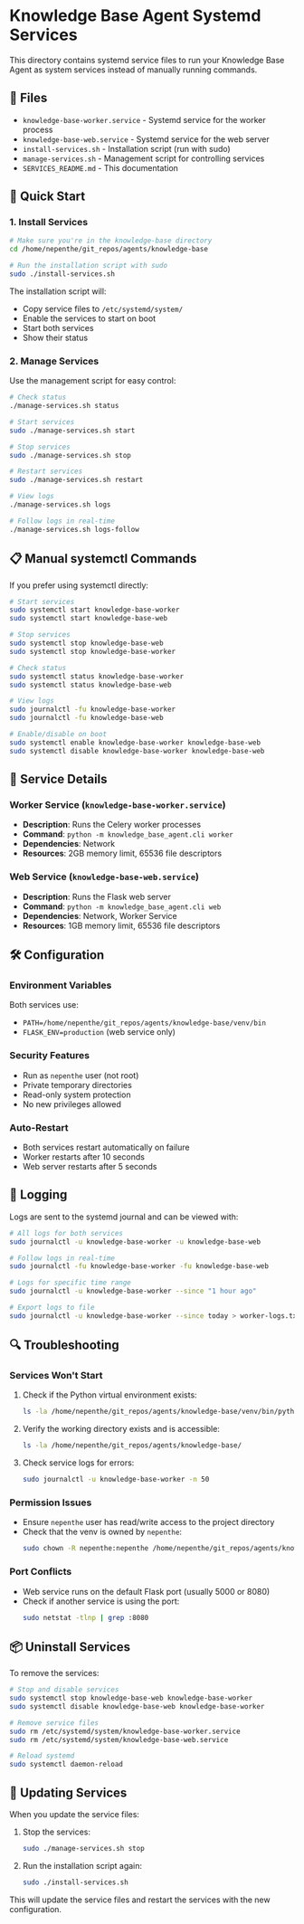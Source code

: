 # Knowledge Base Agent Systemd Services

This directory contains systemd service files to run your Knowledge Base Agent as system services instead of manually running commands.

## 📁 Files

- `knowledge-base-worker.service` - Systemd service for the worker process
- `knowledge-base-web.service` - Systemd service for the web server
- `install-services.sh` - Installation script (run with sudo)
- `manage-services.sh` - Management script for controlling services
- `SERVICES_README.md` - This documentation

## 🚀 Quick Start

### 1. Install Services

```bash
# Make sure you're in the knowledge-base directory
cd /home/nepenthe/git_repos/agents/knowledge-base

# Run the installation script with sudo
sudo ./install-services.sh
```

The installation script will:
- Copy service files to `/etc/systemd/system/`
- Enable the services to start on boot
- Start both services
- Show their status

### 2. Manage Services

Use the management script for easy control:

```bash
# Check status
./manage-services.sh status

# Start services
sudo ./manage-services.sh start

# Stop services
sudo ./manage-services.sh stop

# Restart services
sudo ./manage-services.sh restart

# View logs
./manage-services.sh logs

# Follow logs in real-time
./manage-services.sh logs-follow
```

## 📋 Manual systemctl Commands

If you prefer using systemctl directly:

```bash
# Start services
sudo systemctl start knowledge-base-worker
sudo systemctl start knowledge-base-web

# Stop services
sudo systemctl stop knowledge-base-web
sudo systemctl stop knowledge-base-worker

# Check status
sudo systemctl status knowledge-base-worker
sudo systemctl status knowledge-base-web

# View logs
sudo journalctl -fu knowledge-base-worker
sudo journalctl -fu knowledge-base-web

# Enable/disable on boot
sudo systemctl enable knowledge-base-worker knowledge-base-web
sudo systemctl disable knowledge-base-worker knowledge-base-web
```

## 🔧 Service Details

### Worker Service (`knowledge-base-worker.service`)
- **Description**: Runs the Celery worker processes
- **Command**: `python -m knowledge_base_agent.cli worker`
- **Dependencies**: Network
- **Resources**: 2GB memory limit, 65536 file descriptors

### Web Service (`knowledge-base-web.service`)
- **Description**: Runs the Flask web server
- **Command**: `python -m knowledge_base_agent.cli web`
- **Dependencies**: Network, Worker Service
- **Resources**: 1GB memory limit, 65536 file descriptors

## 🛠️ Configuration

### Environment Variables
Both services use:
- `PATH=/home/nepenthe/git_repos/agents/knowledge-base/venv/bin`
- `FLASK_ENV=production` (web service only)

### Security Features
- Run as `nepenthe` user (not root)
- Private temporary directories
- Read-only system protection
- No new privileges allowed

### Auto-Restart
- Both services restart automatically on failure
- Worker restarts after 10 seconds
- Web server restarts after 5 seconds

## 📝 Logging

Logs are sent to the systemd journal and can be viewed with:

```bash
# All logs for both services
sudo journalctl -u knowledge-base-worker -u knowledge-base-web

# Follow logs in real-time
sudo journalctl -fu knowledge-base-worker -fu knowledge-base-web

# Logs for specific time range
sudo journalctl -u knowledge-base-worker --since "1 hour ago"

# Export logs to file
sudo journalctl -u knowledge-base-worker --since today > worker-logs.txt
```

## 🔍 Troubleshooting

### Services Won't Start
1. Check if the Python virtual environment exists:
   ```bash
   ls -la /home/nepenthe/git_repos/agents/knowledge-base/venv/bin/python
   ```

2. Verify the working directory exists and is accessible:
   ```bash
   ls -la /home/nepenthe/git_repos/agents/knowledge-base/
   ```

3. Check service logs for errors:
   ```bash
   sudo journalctl -u knowledge-base-worker -n 50
   ```

### Permission Issues
- Ensure `nepenthe` user has read/write access to the project directory
- Check that the venv is owned by `nepenthe`:
  ```bash
  sudo chown -R nepenthe:nepenthe /home/nepenthe/git_repos/agents/knowledge-base/
  ```

### Port Conflicts
- Web service runs on the default Flask port (usually 5000 or 8080)
- Check if another service is using the port:
  ```bash
  sudo netstat -tlnp | grep :8080
  ```

## 📦 Uninstall Services

To remove the services:

```bash
# Stop and disable services
sudo systemctl stop knowledge-base-web knowledge-base-worker
sudo systemctl disable knowledge-base-web knowledge-base-worker

# Remove service files
sudo rm /etc/systemd/system/knowledge-base-worker.service
sudo rm /etc/systemd/system/knowledge-base-web.service

# Reload systemd
sudo systemctl daemon-reload
```

## 🔄 Updating Services

When you update the service files:

1. Stop the services:
   ```bash
   sudo ./manage-services.sh stop
   ```

2. Run the installation script again:
   ```bash
   sudo ./install-services.sh
   ```

This will update the service files and restart the services with the new configuration. 